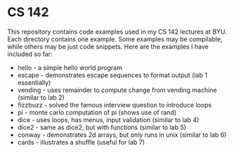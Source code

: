 # CS 142
This repository contains code examples used in my CS 142 lectures at BYU.
Each directory contains one example. Some examples may be compilable,
while others may be just code snippets. Here are the examples I have
included so far:

* hello - a simple hello world program
* escape - demonstrates escape sequences to format output (lab 1 essentially)
* vending - uses remainder to compute change from vending machine (similar to lab 2)
* fizzbuzz - solved the famous interview question to introduce loops
* pi - monte carlo computation of pi (shows use of rand)
* dice - uses loops, has menus, input validation (similar to lab 4)
* dice2 - same as dice2, but with functions (similar to lab 5)
* conway - demonstrates 2d arrays, but only runs in unix (similar to lab 6)
* cards - illustrates a shuffle (useful for lab 7)
